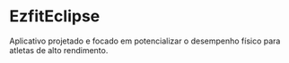 # EzfitEclipse
Aplicativo projetado e focado em potencializar o desempenho físico para atletas de alto rendimento.
